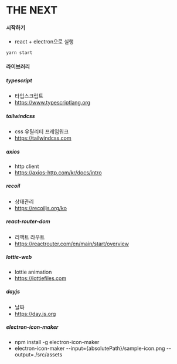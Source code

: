 # THE NEXT


#### 시작하기
- react + electron으로 실행
```shell
yarn start
```


#### 라이브러리
##### typescript
- 타입스크립트
- https://www.typescriptlang.org

##### tailwindcss
- css 유틸리티 프레임워크
- https://tailwindcss.com

##### axios
- http client
- https://axios-http.com/kr/docs/intro

##### recoil
- 상태관리
- https://recoiljs.org/ko

##### react-router-dom
- 리액트 라우트
- https://reactrouter.com/en/main/start/overview

##### lottie-web
- lottie animation
- https://lottiefiles.com

##### dayjs
- 날짜
- https://day.js.org

##### electron-icon-maker
- npm install -g electron-icon-maker
- electron-icon-maker --input={absolutePath}/sample-icon.png --output=./src/assets